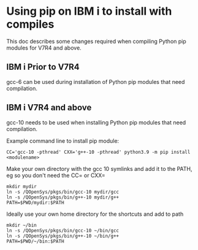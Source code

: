 # Using pip on IBM i to install with compiles
This doc describes some changes required when compiling Python pip modules for V7R4 and above.

## IBM i Prior to V7R4
gcc-6 can be used during installation of Python pip modules that need compilation.

## IBM i V7R4 and above  
gcc-10 needs to be used when installing Python pip modules that need compilation.

Example command line to install pip module:
```
CC='gcc-10 -pthread' CXX='g++-10 -pthread' python3.9 -m pip install <modulename>
```

Make your own directory with the gcc 10 symlinks and add it to the PATH, eg so you don't need the CC= or CXX=
```
mkdir mydir
ln -s /QOpenSys/pkgs/bin/gcc-10 mydir/gcc
ln -s /QOpenSys/pkgs/bin/g++-10 mydir/g++
PATH=$PWD/mydir:$PATH
```
Ideally use your own home directory for the shortcuts and add to path
```
mkdir ~/bin
ln -s /QOpenSys/pkgs/bin/gcc-10 ~/bin/gcc
ln -s /QOpenSys/pkgs/bin/g++-10 ~/bin/g++
PATH=$PWD/~/bin:$PATH
```

